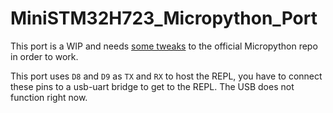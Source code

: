 # MiniSTM32H723_Micropython_Port

This port is a WIP and needs [some tweaks](https://github.com/micropython/micropython/issues/12517) to the official Micropython repo in order to work.

This port uses `D8` and `D9` as `TX` and `RX` to host the REPL, you have to connect these pins to a usb-uart bridge to get to the REPL. The USB does not function right now.
